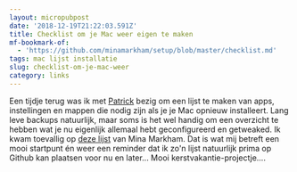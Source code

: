 ```yaml
---
layout: micropubpost
date: '2018-12-19T21:22:03.591Z'
title: Checklist om je Mac weer eigen te maken
mf-bookmark-of:
  - 'https://github.com/minamarkham/setup/blob/master/checklist.md'
tags: mac lijst installatie
slug: checklist-om-je-mac-weer
category: links
---
```

Een tijdje terug was ik met [Patrick](https://www.patrickloonstra.nl/notities/) bezig om een lijst te maken van apps, instellingen en mappen die nodig zijn als je je Mac opnieuw installeert. Lang leve backups natuurlijk, maar soms is het wel handig om een overzicht te hebben wat je nu eigenlijk allemaal hebt geconfigureerd en getweaked. Ik kwam toevallig op [deze lijst](https://github.com/minamarkham/setup/blob/master/checklist.md) van Mina Markham. Dat is wat mij betreft een mooi startpunt én weer een reminder dat ik zo'n lijst natuurlijk prima op Github kan plaatsen voor nu en later... Mooi kerstvakantie-projectje....
